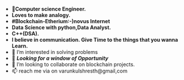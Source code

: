 - 👋**Computer science Engineer.** 
-  **Loves to make analogy.**
-  **#Blockchain-Etherium:-)novus Internet**
- **Data Science with python,Data Analyst.**
- **C++(DSA).**
-  **I believe in communication.
   Give Time to the things that you wanna Learn.**
- 👀 I’m interested in solving problems 
- 🌱 ***Looking for a window of Opportunity***
- 💞️ I’m looking to collaborate on blockchain projects.
- 📫 reach me via on varunkulshresth@gmail,com

<!---
Varun3721/Varun3721 is a ✨ special ✨ repository because its `README.md` (this file) appears on your GitHub profile.
You can click the Preview link to take a look at your changes.
--->
